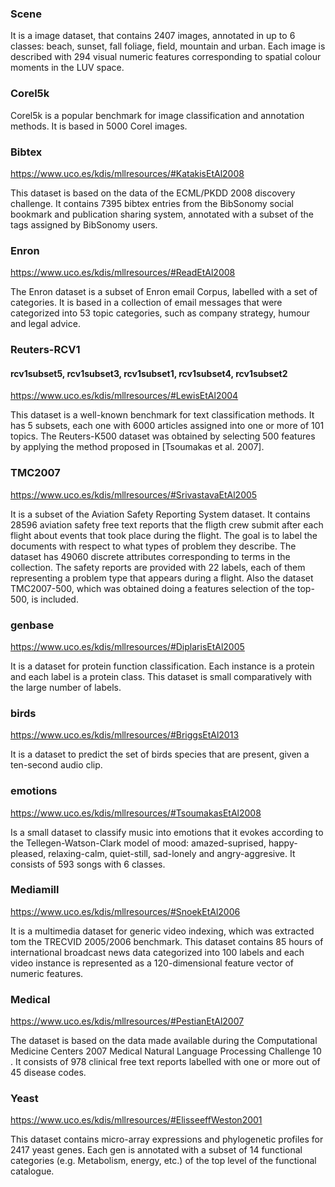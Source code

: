 
### Scene


It is a image dataset, that contains 2407 images, annotated in up to 6 classes: beach, sunset, fall foliage, field, mountain and urban. Each image is described with 294 visual numeric features corresponding to spatial colour moments in the LUV space.


### Corel5k

Corel5k is a popular benchmark for image classification and annotation methods. It is based in 5000 Corel images.


### Bibtex

https://www.uco.es/kdis/mllresources/#KatakisEtAl2008

This dataset is based on the data of the ECML/PKDD 2008 discovery challenge. It contains 7395 bibtex entries from the BibSonomy social bookmark and publication sharing system, annotated with a subset of the tags assigned by BibSonomy users.


### Enron

https://www.uco.es/kdis/mllresources/#ReadEtAl2008

The Enron dataset is a subset of Enron email Corpus, labelled with a set of categories. It is based in a collection of email messages that were categorized into 53 topic categories, such as company strategy, humour and legal advice.


### Reuters-RCV1

#### rcv1subset5, rcv1subset3, rcv1subset1, rcv1subset4, rcv1subset2

https://www.uco.es/kdis/mllresources/#LewisEtAl2004

This dataset is a well-known benchmark for text classification methods. It has 5 subsets, each one with 6000 articles assigned into one or more of 101 topics. The Reuters-K500 dataset was obtained by selecting 500 features by applying the method proposed in [Tsoumakas et al. 2007].


### TMC2007

https://www.uco.es/kdis/mllresources/#SrivastavaEtAl2005

It is a subset of the Aviation Safety Reporting System dataset. It contains 28596 aviation safety free text reports that the fligth crew submit after each flight about events that took place during the flight. The goal is to label the documents with respect to what types of problem they describe. The dataset has 49060 discrete attributes corresponding to terms in the collection. The safety reports are provided with 22 labels, each of them representing a problem type that appears during a flight. Also the dataset TMC2007-500, which was obtained doing a features selection of the top-500, is included.


### genbase

https://www.uco.es/kdis/mllresources/#DiplarisEtAl2005

It is a dataset for protein function classification. Each instance is a protein and each label is a protein class. This dataset is small comparatively with the large number of labels.


### birds

https://www.uco.es/kdis/mllresources/#BriggsEtAl2013

It is a dataset to predict the set of birds species that are present, given a ten-second audio clip.



### emotions

https://www.uco.es/kdis/mllresources/#TsoumakasEtAl2008

Is a small dataset to classify music into emotions that it evokes according to the Tellegen-Watson-Clark model of mood: amazed-suprised, happy-pleased, relaxing-calm, quiet-still, sad-lonely and angry-aggresive. It consists of 593 songs with 6 classes.


### Mediamill

https://www.uco.es/kdis/mllresources/#SnoekEtAl2006

It is a multimedia dataset for generic video indexing, which was extracted tom the TRECVID 2005/2006 benchmark. This dataset contains 85 hours of international broadcast news data categorized into 100 labels and each video instance is represented as a 120-dimensional feature vector of numeric features.


### Medical

https://www.uco.es/kdis/mllresources/#PestianEtAl2007

The dataset is based on the data made available during the Computational Medicine Centers 2007 Medical Natural Language Processing Challenge 10 . It consists of 978 clinical free text reports labelled with one or more out of 45 disease codes.


### Yeast

https://www.uco.es/kdis/mllresources/#ElisseeffWeston2001

This dataset contains micro-array expressions and phylogenetic profiles for 2417 yeast genes. Each gen is annotated with a subset of 14 functional categories (e.g. Metabolism, energy, etc.) of the top level of the functional catalogue.


